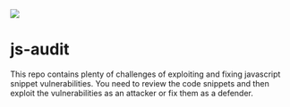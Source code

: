
  <img src="https://api.iconify.design/ph/bug-fill.svg?download=1&color=%23f08&width=160&rotate=2" />

# js-audit

This repo contains plenty of challenges of exploiting and fixing javascript snippet vulnerabilities. You need to review the code snippets and then exploit the vulnerabilities as an attacker or fix them as a defender.
